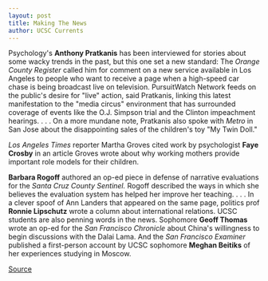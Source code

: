 ```yaml
---
layout: post
title: Making The News
author: UCSC Currents
---
```


Psychology's **Anthony Pratkanis** has been interviewed for stories about some wacky trends in the past, but this one set a new standard: The _Orange County Register_ called him for comment on a new service available in Los Angeles to people who want to receive a page when a high-speed car chase is being broadcast live on television. PursuitWatch Network feeds on the public's desire for "live" action, said Pratkanis, linking this latest manifestation to the "media circus" environment that has surrounded coverage of events like the O.J. Simpson trial and the Clinton impeachment hearings. . . . On a more mundane note, Pratkanis also spoke with _Metro_ in San Jose about the disappointing sales of the children's toy "My Twin Doll."

_Los Angeles Times_ reporter Martha Groves cited work by psychologist **Faye Crosby** in an article Groves wrote about why working mothers provide important role models for their children.

**Barbara Rogoff** authored an op-ed piece in defense of narrative evaluations for the _Santa Cruz County Sentinel._ Rogoff described the ways in which she believes the evaluation system has helped her improve her teaching. . . . In a clever spoof of Ann Landers that appeared on the same page, politics prof **Ronnie Lipschutz** wrote a column about international relations. UCSC students are also penning words in the news. Sophomore **Geoff Thomas** wrote an op-ed for the _San Francisco Chronicle_ about China's willingness to begin discussions with the Dalai Lama. And the _San Francisco Examiner_ published a first-person account by UCSC sophomore **Meghan Beitiks** of her experiences studying in Moscow.

[Source](http://www1.ucsc.edu/oncampus/currents/98-99/01-25/makenews.htm "Permalink to Making the News; 01-25-99")
